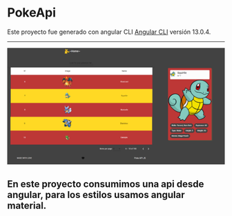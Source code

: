 # PokeApi

Este proyecto fue generado con angular CLI [Angular CLI](https://github.com/angular/angular-cli) versión 13.0.4.

***************

![Imagen](src/assets/images/readme.png?raw=true "Imagen de la página")


## En este proyecto consumimos una api desde angular, para los estilos usamos angular material.

